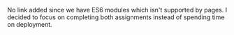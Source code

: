 No link added since we have ES6 modules which isn't supported by pages.
I decided to focus on completing both assignments instead of spending time on deployment.
